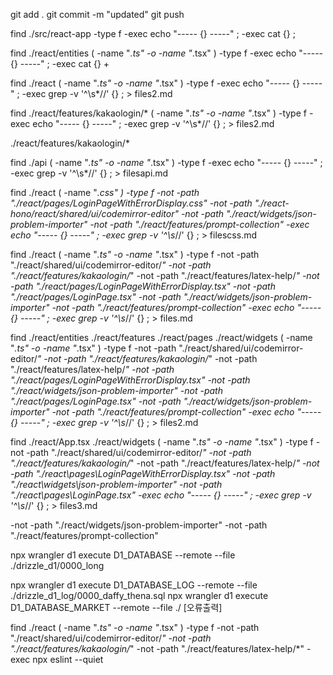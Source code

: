 

git add .
git commit -m "updated"
git push

find ./src/react-app -type f -exec echo "----- {} -----" \; -exec cat {} \;

find ./react/entities \( -name "*.ts" -o -name "*.tsx" \) -type f -exec echo "----- {} -----" \; -exec cat {} +


find  ./react \( -name "*.ts" -o -name "*.tsx" \) -type f -exec echo "----- {} -----" \; -exec grep -v '^\s*//' {} \; > files2.md

find  ./react/features/kakaologin/* \( -name "*.ts" -o -name "*.tsx" \) -type f -exec echo "----- {} -----" \; -exec grep -v '^\s*//' {} \; > files2.md

./react/features/kakaologin/*

find  ./api \( -name "*.ts" -o -name "*.tsx" \) -type f -exec echo "----- {} -----" \; -exec grep -v '^\s*//' {} \; > filesapi.md

find  ./react \( -name "*.css" \) -type f -not -path "./react/pages/LoginPageWithErrorDisplay.css" -not -path "./react-hono/react/shared/ui/codemirror-editor" -not -path "./react/widgets/json-problem-importer" -not -path "./react/features/prompt-collection"  -exec echo "----- {} -----" \; -exec grep -v '^\s*//' {} \; > filescss.md


find ./react \( -name "*.ts" -o -name "*.tsx" \) -type f -not -path "./react/shared/ui/codemirror-editor/*" -not -path "./react/features/kakaologin/*" -not -path "./react/features/latex-help/*" -not -path "./react/pages/LoginPageWithErrorDisplay.tsx" -not -path "./react/pages/LoginPage.tsx" -not -path "./react/widgets/json-problem-importer" -not -path "./react/features/prompt-collection" -exec echo "----- {} -----" \; -exec grep -v '^\s*//' {} \; > files.md

find ./react/entities ./react/features ./react/pages ./react/widgets \( -name "*.ts" -o -name "*.tsx" \) -type f -not -path "./react/shared/ui/codemirror-editor/*" -not -path "./react/features/kakaologin/*" -not -path "./react/features/latex-help/*" -not -path "./react/pages/LoginPageWithErrorDisplay.tsx" -not -path "./react/widgets/json-problem-importer"  -not -path "./react/pages/LoginPage.tsx" -not -path "./react/widgets/json-problem-importer" -not -path "./react/features/prompt-collection" -exec echo "----- {} -----" \; -exec grep -v '^\s*//' {} \; > files2.md

find ./react/App.tsx ./react/widgets \( -name "*.ts" -o -name "*.tsx" \) -type f -not -path "./react/shared/ui/codemirror-editor/*" -not -path "./react/features/kakaologin/*"  -not -path "./react/features/latex-help/*" -not -path "./react\pages\LoginPageWithErrorDisplay.tsx" -not -path "./react\widgets\json-problem-importer" -not -path "./react\pages\LoginPage.tsx" -exec echo "----- {} -----" \; -exec grep -v '^\s*//' {} \; > files3.md


-not -path "./react/widgets/json-problem-importer"
-not -path "./react/features/prompt-collection"

npx wrangler d1 execute D1_DATABASE --remote --file ./drizzle_d1/0000_long

npx wrangler d1 execute D1_DATABASE_LOG --remote --file ./drizzle_d1_log/0000_daffy_thena.sql
npx wrangler d1 execute D1_DATABASE_MARKET --remote --file ./
[오류출력]

find ./react \( -name "*.ts" -o -name "*.tsx" \) -type f -not -path "./react/shared/ui/codemirror-editor/*" -not -path "./react/features/kakaologin/*" -not -path "./react/features/latex-help/*" -exec npx eslint --quiet
